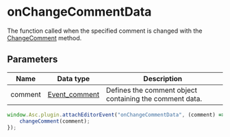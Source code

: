 # onChangeCommentData

The function called when the specified comment is changed with the [ChangeComment](../../text-document-api/Methods/ChangeComment.md) method.

## Parameters

| **Name** | **Data type** | **Description** |
| --------- | ------------- | ----------- |
| comment | [Event_comment](../Enumeration/Event_comment.md) | Defines the comment object containing the comment data. |

```javascript
window.Asc.plugin.attachEditorEvent("onChangeCommentData", (comment) => {
    changeComment(comment);
});
```

